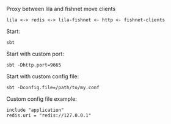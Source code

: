 Proxy between lila and fishnet move clients

```
lila <-> redis <-> lila-fishnet <- http <- fishnet-clients
```

Start:
```
sbt
```

Start with custom port:
```
sbt -Dhttp.port=9665
```

Start with custom config file:
```
sbt -Dconfig.file=/path/to/my.conf
```

Custom config file example:
```
include "application"
redis.uri = "redis://127.0.0.1"
```
